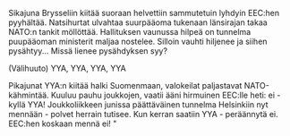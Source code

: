 Sikajuna Brysseliin kiitää suoraan helvettiin
sammutetuin lyhdyin EEC:hen pyyhältää.
Natsihurtat ulvahtaa suurpääoma tukenaan
länsirajan takaa NATO:n tankit möllöttää.
Hallituksen vaunussa hilpeä on tunnelma
puupääoman ministerit maljaa nostelee.
Silloin vauhti hiljenee ja siihen pysähtyy...
Missä lienee pysähdyksen syy?

(Välihuuto) YYA, YYA, YYA, YYA

Pikajunat YYA:n kiitää halki Suomenmaan,
valokeilat paljastavat NATO-kähmintää.
Kuuluu pauhu joukkojen, vaatii ääni hirmuinen
EEC:lle heti: ei - kyllä YYA!
Joukkoliikkeen junissa päättäväinen tunnelma
Helsinkiin nyt mennään - polvet herrain tutisee.
Kun kerran saatiin YYA - peräännytä ei.
EEC:hen koskaan mennä ei! "
